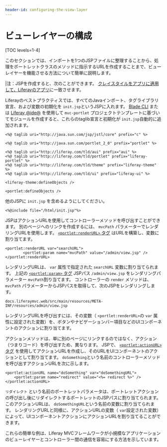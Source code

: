 ```yaml
---
header-id: configuring-the-view-layer
---
```


# ビューレイヤーの構成

[TOC levels=1-4]

このセクションでは、インポートを1つのJSPファイルに整理することから、処理をポートレットクラスのメソッドに指示するURLを作成することまで、ビューレイヤーを機能させる方法について簡単に説明します。

|注：JSPを作成すると、次のことができます。 [クレイスタイルをアプリに適用して、Liferayのアプリ](/docs/7-1/tutorials/-/knowledge_base/t/applying-clay-styles-to-your-app)に一致させます。

Liferayのベストプラクティスでは、すべてのJavaインポート、タグライブラリ宣言、および変数の初期化を `init.jsp`というJSPに入れます。 [Blade CLI](/docs/7-1/tutorials/-/knowledge_base/t/blade-cli) または [Liferay @ide@](/docs/7-1/tutorials/-/knowledge_base/t/liferay-ide) を使用して `mvc-portlet` プロジェクトテンプレートに基づいてモジュールを作成すると、これらのtaglib宣言と初期化が `init.jsp`自動的に追加されます。

    <%@ taglib uri="http://java.sun.com/jsp/jstl/core" prefix="c" %>
    
    <%@ taglib uri="http://java.sun.com/portlet_2_0" prefix="portlet" %>
    
    <%@ taglib uri="http://liferay.com/tld/aui" prefix="aui" %>
    <%@ taglib uri="http://liferay.com/tld/portlet" prefix="liferay-portlet" %>
    <%@ taglib uri="http://liferay.com/tld/theme" prefix="liferay-theme" %>
    <%@ taglib uri="http://liferay.com/tld/ui" prefix="liferay-ui" %>
    
    <liferay-theme:defineObjects />
    
    <portlet:defineObjects />

他のJSPに `init.jsp` を含めるようにしてください。

    <%@include file="/html/init.jsp"%>

JSPはアクションURLを使用してコントローラーメソッドを呼び出すことができます。 別のページへのリンクを作成するには、 `mvcPath` パラメーターでレンダリングURLを使用します。 [`<portlet:renderURL>` タグ](@platform-ref@/7.1-latest/taglibs/util-taglib/portlet/renderURL.html) はURLを構築し、変数に割り当てます。

    <portlet:renderURL var="searchURL">
            <portlet:param name="mvcPath" value="/admin/view.jsp" />
    </portlet:renderURL>

レンダリングURLは、 `var` 属性で指定された `searchURL` 変数に割り当てられます。 上記の [`<portlet:param>` タグ](@platform-ref@/7.1-latest/taglibs/util-taglib/portlet/param.html) JSPパス `/admin/view.jsp` をレンダリングパラメーター `mvcPath`割り当てます。 コントローラーの `render` メソッドは、 `mvcPath` パラメーターからJSPパスを取得して、次のJSPをレンダリングします。

    docs.liferaymvc.web/src/main/resources/META-INF/resources/admin/view.jsp

レンダリングURLを呼び出すには、その変数（ `<portlet:renderURL>`の `var` 属性に設定された変数）を、ボタンやナビゲーションバー項目などのUIコンポーネントのアクションに割り当てます。

アクションメソッドは、単に別のページにリンクするのではなく、アクション（つまりコード）を呼び出すため、異なります。 JSPで、 [`<portlet:actionURL>` タグ](@platform-ref@/7.1-latest/taglibs/util-taglib/portlet/actionURL.html) を使用してアクションURLを作成し、そのURLをUIコンポーネントのアクションとして割り当てます。 `doSomething`という名前のコントローラーメソッドを呼び出すアクションURLを次に示します。

    <portlet:actionURL name="doSomething" var="doSomethingURL">
        <portlet:param name="redirect" value="<%= redirect %>" />
    </portlet:actionURL>

`リダイレクト` という名前のポートレットパラメータは、ポートレットアクションの呼び出し後にリダイレクトするポートレットのJSPパスに割り当てられます。 このアクションURLは、 `doSomethingURL`という名前の変数に割り当てられます。 レンダリングURLと同様に、アクションURLの変数（ `var`設定された変数）によって、UIコンポーネントアクションにアクションURLを割り当てることができます。

これらの簡単な例は、Liferay MVCフレームワークが小規模なアプリケーションのビューレイヤーとコントローラー間の通信を容易にする方法を示しています。
